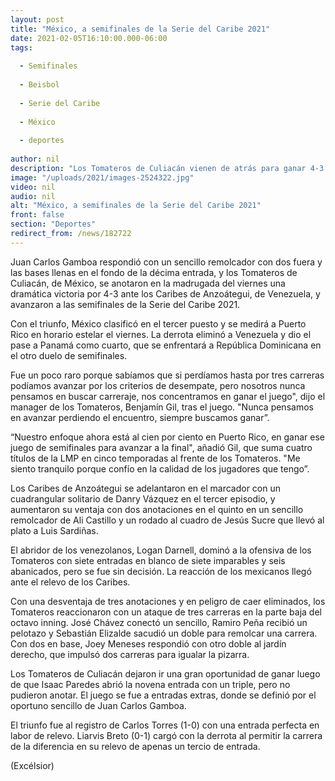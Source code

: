```yaml
---
layout: post
title: "México, a semifinales de la Serie del Caribe 2021"
date: 2021-02-05T16:10:00.000-06:00
tags:
  
  - Semifinales
  
  - Beisbol
  
  - Serie del Caribe
  
  - México
  
  - deportes
  
author: nil
description: "Los Tomateros de Culiacán vienen de atrás para ganar 4-3 a los Caribes de Anzoátegui de Venezuela, en extra innings. Se enfrentará a Puerto Rico por el pase a la final"
image: "/uploads/2021/images-2524322.jpg"
video: nil
audio: nil
alt: "México, a semifinales de la Serie del Caribe 2021"
front: false
section: "Deportes"
redirect_from: /news/182722
---
```


Juan Carlos Gamboa respondió con un sencillo remolcador con dos fuera y las bases llenas en el fondo de la décima entrada, y los Tomateros de Culiacán, de México, se anotaron en la madrugada del viernes una dramática victoria por 4-3 ante los Caribes de Anzoátegui, de Venezuela, y avanzaron a las semifinales de la Serie del Caribe 2021.

Con el triunfo, México clasificó en el tercer puesto y se medirá a Puerto Rico en horario estelar el viernes. La derrota eliminó a Venezuela y dio el pase a Panamá como cuarto, que se enfrentará a República Dominicana en el otro duelo de semifinales.

Fue un poco raro porque sabíamos que si perdíamos hasta por tres carreras podíamos avanzar por los criterios de desempate, pero nosotros nunca pensamos en buscar carreraje, nos concentramos en ganar el juego", dijo el manager de los Tomateros, Benjamín Gil, tras el juego. "Nunca pensamos en avanzar perdiendo el encuentro, siempre buscamos ganar”.

“Nuestro enfoque ahora está al cien por ciento en Puerto Rico, en ganar ese juego de semifinales para avanzar a la final", añadió Gil, que suma cuatro títulos de la LMP en cinco temporadas al frente de los Tomateros. "Me siento tranquilo porque confío en la calidad de los jugadores que tengo”.

Los Caribes de Anzoátegui se adelantaron en el marcador con un cuadrangular solitario de Danry Vázquez en el tercer episodio, y aumentaron su ventaja con dos anotaciones en el quinto en un sencillo remolcador de Ali Castillo y un rodado al cuadro de Jesús Sucre que llevó al plato a Luis Sardiñas.

El abridor de los venezolanos, Logan Darnell, dominó a la ofensiva de los Tomateros con siete entradas en blanco de siete imparables y seis abanicados, pero se fue sin decisión. La reacción de los mexicanos llegó ante el relevo de los Caribes.

Con una desventaja de tres anotaciones y en peligro de caer eliminados, los Tomateros reaccionaron con un ataque de tres carreras en la parte baja del octavo inning. José Chávez conectó un sencillo, Ramiro Peña recibió un pelotazo y Sebastián Elizalde sacudió un doble para remolcar una carrera. Con dos en base, Joey Meneses respondió con otro doble al jardín derecho, que impulsó dos carreras para igualar la pizarra.

Los Tomateros de Culiacán dejaron ir una gran oportunidad de ganar luego de que Isaac Paredes abrió la novena entrada con un triple, pero no pudieron anotar. El juego se fue a entradas extras, donde se definió por el oportuno sencillo de Juan Carlos Gamboa.

El triunfo fue al registro de Carlos Torres (1-0) con una entrada perfecta en labor de relevo. Liarvis Breto (0-1) cargó con la derrota al permitir la carrera de la diferencia en su relevo de apenas un tercio de entrada.

(Excélsior)